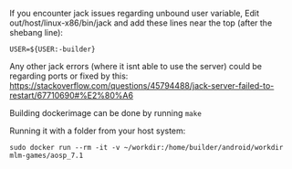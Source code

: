 If you encounter jack issues regarding unbound user variable, Edit out/host/linux-x86/bin/jack and add these lines near the top (after the shebang line):

```
USER=${USER:-builder}
```

Any other jack errors (where it isnt able to use the server) could be regarding ports or fixed by this: https://stackoverflow.com/questions/45794488/jack-server-failed-to-restart/67710690#%E2%80%A6


Building dockerimage can be done by running `make` 

Running it with a folder from your host system: 
```
sudo docker run --rm -it -v ~/workdir:/home/builder/android/workdir mlm-games/aosp_7.1
```
